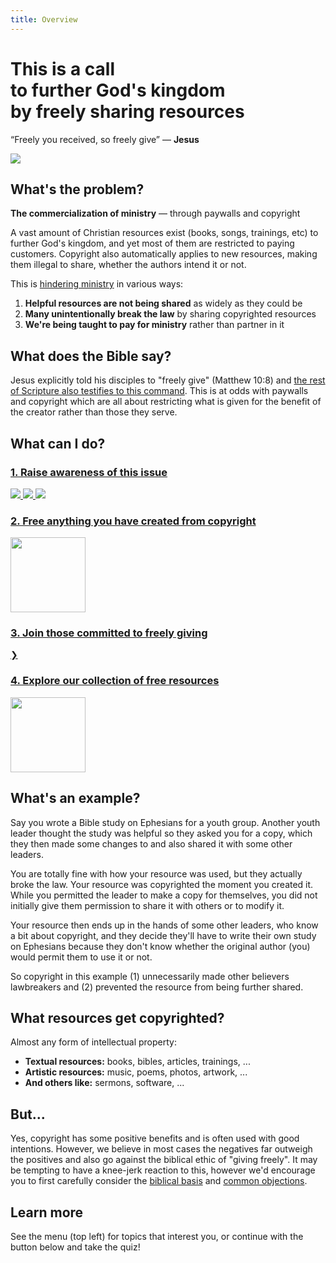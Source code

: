 ```yaml
---
title: Overview
---
```


<script lang='ts' setup>

import {onBeforeMount} from 'vue'

import {people} from '@/_comp/people'


const people_ids = Object.keys(people)

onBeforeMount(() => {
    // Randomize order of people (ignored for SSR)
    const random_nums = Object.fromEntries(people_ids.map(id => [id, Math.random()]))
    people_ids.sort((a, b) => random_nums[a] - random_nums[b])
})

</script>


<style lang='sass' scoped>

.memes
    display: flex
    margin: 24px 0

    img
        width: 0
        flex-grow: 1
        margin-right: 12px
        cursor: pointer

.people
    display: flex
    align-items: center
    margin: 12px 0

    img
        width: 0
        flex-grow: 1
        border-radius: 50%
        margin-right: 12px

</style>


# This is a call<br>to further God's kingdom<br>by freely sharing resources

“Freely you received, so freely give” &mdash; __Jesus__

<img src='@/_assets/ill_share.svg'>

## What's the problem?

<span class=mixed>__The commercialization of ministry__ &mdash; through paywalls and copyright</span>

A vast amount of Christian resources exist (books, songs, trainings, etc) to further God's kingdom, and yet most of them are restricted to paying customers. Copyright also automatically applies to new resources, making them illegal to share, whether the authors intend it or not.

This is [hindering ministry](/explain/examples/) in various ways:

 1. __Helpful resources are not being shared__ as widely as they could be
 2. __Many unintentionally break the law__ by sharing copyrighted resources
 3. __We're being taught to pay for ministry__ rather than partner in it


## What does the Bible say?

Jesus explicitly told his disciples to "freely give" (Matthew 10:8) and [the rest of Scripture also testifies to this command](/explain/biblical/). This is at odds with paywalls and copyright which are all about restricting what is given for the benefit of the creator rather than those they serve.


## What can I do?

### [1. Raise awareness of this issue](/share/)

<a class='memes' href='/share/'>
    <img src='/memes/other_purpose.jpg'>
    <img src='/memes/jesus_ascension.jpg'>
    <img src='/memes/paul_trainings.jpg'>
</a>


### [2. Free anything you have created from copyright](/licenses/)

<a href='/licenses/'>
    <img src='@/_assets/ill_unlock.svg' width=120>
</a>


### [3. Join those committed to freely giving](/join/)

<a class='people' href='/join/'>
    <img v-for='person of people_ids.slice(0, 6)' :src='`/_assets/people/${person}.webp`' :title='people[person].title'>
    <div title="View all">❯</div>
</a>


### [4. Explore our collection of free resources](/collection/)

<a href='/collection/'>
    <img src='@/_assets/ill_collection.svg' width=120>
</a>


## What's an example?
Say you wrote a Bible study on Ephesians for a youth group. Another youth leader thought the study was helpful so they asked you for a copy, which they then made some changes to and also shared it with some other leaders.

You are totally fine with how your resource was used, but they actually broke the law. Your resource was copyrighted the moment you created it. While you permitted the leader to make a copy for themselves, you did not initially give them permission to share it with others or to modify it.

Your resource then ends up in the hands of some other leaders, who know a bit about copyright, and they decide they'll have to write their own study on Ephesians because they don't know whether the original author (you) would permit them to use it or not.

So copyright in this example (1) unnecessarily made other believers lawbreakers and (2) prevented the resource from being further shared.


## What resources get copyrighted?

Almost any form of intellectual property:
 * __Textual resources:__ books, bibles, articles, trainings, ...
 * __Artistic resources:__ music, poems, photos, artwork, ...
 * __And others like:__ sermons, software, ...


## But...
Yes, copyright has some positive benefits and is often used with good intentions. However, we believe in most cases the negatives far outweigh the positives and also go against the biblical ethic of "giving freely". It may be tempting to have a knee-jerk reaction to this, however we'd encourage you to first carefully consider the [biblical basis](/explain/biblical/) and [common objections](/explain/objections/).


## Learn more
See the menu (top left) for topics that interest you, or continue with the button below and take the quiz!

